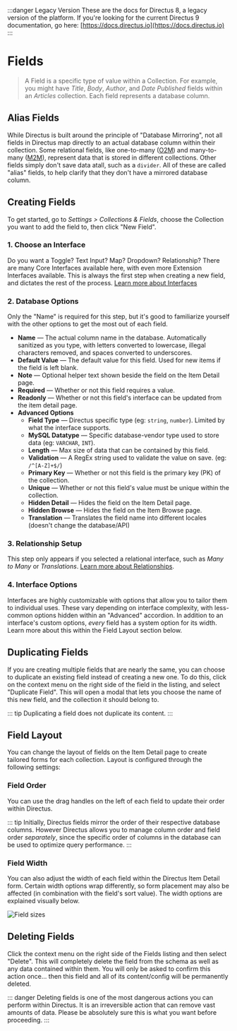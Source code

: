 :::danger Legacy Version
These are the docs for Directus 8, a legacy version of the platform. If you're looking for the current Directus 9 documentation, go here: [https://docs.directus.io](https://docs.directus.io)
:::

# Fields

> A Field is a specific type of value within a Collection. For example, you might have _Title_, _Body_, _Author_, and _Date Published_ fields within an _Articles_ collection. Each field represents a database column.

## Alias Fields

While Directus is built around the principle of "Database Mirroring", not all fields in Directus map directly to an actual database column within their collection. Some relational fields, like one-to-many ([O2M](/guides/relationships.html#one-to-many)) and many-to-many ([M2M](/guides/relationships.html#many-to-many)), represent data that is stored in different collections. Other fields simply don't save data atall, such as a `divider`. All of these are called "alias" fields, to help clarify that they don't have a mirrored database column.

## Creating Fields

To get started, go to _Settings > Collections & Fields_, choose the Collection you want to add the field to, then click "New Field".

### 1. Choose an Interface

Do you want a Toggle? Text Input? Map? Dropdown? Relationship? There are many Core Interfaces available here, with even more Extension Interfaces available. This is always the first step when creating a new field, and dictates the rest of the process. [Learn more about Interfaces](./interfaces.html)

### 2. Database Options

Only the "Name" is required for this step, but it's good to familiarize yourself with the other options to get the most out of each field.

* **Name** — The actual column name in the database. Automatically sanitized as you type, with letters converted to lowercase, illegal characters removed, and spaces converted to underscores.
* **Default Value** — The default value for this field. Used for new items if the field is left blank.
* **Note** — Optional helper text shown beside the field on the Item Detail page.
* **Required** — Whether or not this field requires a value.
* **Readonly** — Whether or not this field's interface can be updated from the item detail page.
* **Advanced Options**
  * **Field Type** — Directus specific type (eg: `string`, `number`). Limited by what the interface supports.
  * **MySQL Datatype** — Specific database-vendor type used to store data (eg: `VARCHAR`, `INT`).
  * **Length** — Max size of data that can be contained by this field.
  * **Validation** — A RegEx string used to validate the value on save. (eg: `/^[A-Z]+$/`)
  * **Primary Key** — Whether or not this field is the primary key (PK) of the collection.
  * **Unique** — Whether or not this field's value must be unique within the collection.
  * **Hidden Detail** — Hides the field on the Item Detail page.
  * **Hidden Browse** — Hides the field on the Item Browse page.
  * **Translation** — Translates the field name into different locales (doesn't change the database/API)

### 3. Relationship Setup

This step only appears if you selected a relational interface, such as _Many to Many_ or _Translations_. [Learn more about Relationships](/guides/relationships.md).

### 4. Interface Options

Interfaces are highly customizable with options that allow you to tailor them to individual uses. These vary depending on interface complexity, with less-common options hidden within an "Advanced" accordion. In addition to an interface's custom options, _every_ field has a system option for its width. Learn more about this within the Field Layout section below.

## Duplicating Fields

If you are creating multiple fields that are nearly the same, you can choose to duplicate an existing field instead of creating a new one. To do this, click on the context menu on the right side of the field in the listing, and select "Duplicate Field". This will open a modal that lets you choose the name of this new field, and the collection it should belong to.

::: tip
Duplicating a field does not duplicate its content.
:::

## Field Layout

You can change the layout of fields on the Item Detail page to create tailored forms for each collection. Layout is configured through the following settings:

### Field Order

You can use the drag handles on the left of each field to update their order within Directus.

::: tip
Initially, Directus fields mirror the order of their respective database columns. However Directus allows you to manage column order and field order _separately_, since the specific order of columns in the database can be used to optimize query performance.
:::

### Field Width

You can also adjust the width of each field within the Directus Item Detail form. Certain width options wrap differently, so form placement may also be affected (in combination with the field's sort value). The width options are explained visually below.

![Field sizes](../img/directus-field-layout.png)

## Deleting Fields

Click the context menu on the right side of the Fields listing and then select "Delete". This will completely delete the field from the schema as well as any data contained within them. You will only be asked to confirm this action once... then this field and all of its content/config will be permanently deleted.

::: danger
Deleting fields is one of the most dangerous actions you can perform within Directus. It is an irreversible action that can remove vast amounts of data. Please be absolutely sure this is what you want before proceeding.
:::
